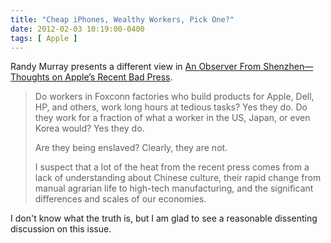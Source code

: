 ```yaml
---
title: "Cheap iPhones, Wealthy Workers, Pick One?"
date: 2012-02-03 10:19:00-0400
tags: [ Apple ]
---
```


Randy Murray presents a different view in [An Observer From Shenzhen—Thoughts on Apple’s Recent Bad Press](http://whowritesforyou.com/2012/02/02/an-observer-from-shenzhen-thoughts-on-apples-recent-bad-press/).

> Do workers in Foxconn factories who build products for Apple, Dell, HP, and others, work long hours at tedious tasks? Yes they do. Do they work for a fraction of what a worker in the US, Japan, or even Korea would? Yes they do.
> 
> Are they being enslaved? Clearly, they are not.
> 
> I suspect that a lot of the heat from the recent press comes from a lack of understanding about Chinese culture, their rapid change from manual agrarian life to high-tech manufacturing, and the significant differences and scales of our economies.

I don't know what the truth is, but I am glad to see a reasonable dissenting discussion on this issue.

